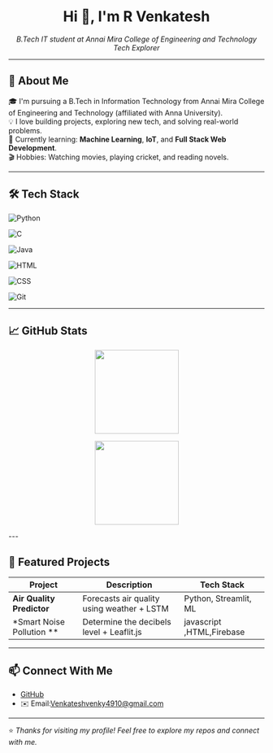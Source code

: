 <h1 align="center">Hi 👋, I'm R Venkatesh</h1>

<p align="center">
  <i>B.Tech IT student at Annai Mira College of Engineering and Technology</i><br>
  <i>Tech Explorer</i>
</p>

---

## 🚀 About Me

🎓 I'm pursuing a B.Tech in Information Technology from Annai Mira College of Engineering and Technology (affiliated with Anna University).  
💡 I love building projects, exploring new tech, and solving real-world problems.  
🎯 Currently learning: **Machine Learning**, **IoT**, and **Full Stack Web Development**.  
🎬 Hobbies: Watching movies, playing cricket, and reading novels.

---

## 🛠️ Tech Stack

![Python](https://img.shields.io/badge/-Python-3776AB?style=for-the-badge&logo=python&logoColor=white)

![C](https://img.shields.io/badge/-C-00599C?style=for-the-badge&logo=c&logoColor=white)

![Java](https://img.shields.io/badge/-Java-007396?style=for-the-badge&logo=java&logoColor=white)

![HTML](https://img.shields.io/badge/-HTML5-E34F26?style=for-the-badge&logo=html5&logoColor=white)

![CSS](https://img.shields.io/badge/-CSS3-1572B6?style=for-the-badge&logo=css3&logoColor=white)

![Git](https://img.shields.io/badge/-Git-F05032?style=for-the-badge&logo=git&logoColor=white)

---

## 📈 GitHub Stats

<p align="center">
  <img src="https://github-readme-stats.vercel.app/api/top-langs/?username=Venkatesh-107&layout=compact&theme=radical" height="165">
</p>
<p align="center">
  <img src="https://github-readme-stats.vercel.app/api?username=Venkatesh-107&show_icons=true&theme=radical" height="165">
</p>
---

## 📂 Featured Projects

| Project | Description | Tech Stack |
|--------|-------------|------------|
| **Air Quality Predictor** | Forecasts air quality using weather + LSTM | Python, Streamlit, ML |
| *Smart Noise Pollution ** | Determine the decibels level + Leaflit.js | javascript ,HTML,Firebase |

---

## 📫 Connect With Me


- [GitHub](https://github.com/Venkatesh-107)  
- ✉️ Email:Venkateshvenky4910@gmail.com

---

⭐ *Thanks for visiting my profile! Feel free to explore my repos and connect with me.*  
